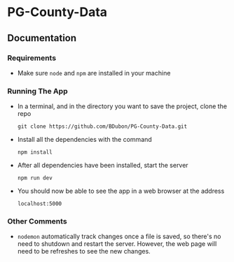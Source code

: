 # PG-County-Data

## Documentation

### Requirements
- Make sure `node` and `npm` are installed in your machine

### Running The App
- In a terminal, and in the directory you want to save the project, clone the repo 
    ```
    git clone https://github.com/BDubon/PG-County-Data.git
    ```

- Install all the dependencies with the command
    ```
    npm install
    ```

- After all dependencies have been installed, start the server
    ```
    npm run dev    
    ```

- You should now be able to see the app in a web browser at the address
    ```
    localhost:5000
    ```


### Other Comments
- `nodemon` automatically track changes once a file is saved, so there's no need to shutdown and restart the server. However, the web page will need to be refreshes to see the new changes.